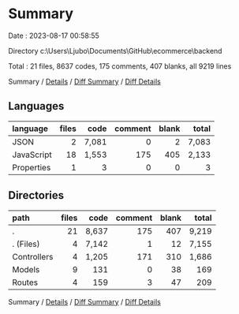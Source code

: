 # Summary

Date : 2023-08-17 00:58:55

Directory c:\\Users\\Ljubo\\Documents\\GitHub\\ecommerce\\backend

Total : 21 files,  8637 codes, 175 comments, 407 blanks, all 9219 lines

Summary / [Details](details.md) / [Diff Summary](diff.md) / [Diff Details](diff-details.md)

## Languages
| language | files | code | comment | blank | total |
| :--- | ---: | ---: | ---: | ---: | ---: |
| JSON | 2 | 7,081 | 0 | 2 | 7,083 |
| JavaScript | 18 | 1,553 | 175 | 405 | 2,133 |
| Properties | 1 | 3 | 0 | 0 | 3 |

## Directories
| path | files | code | comment | blank | total |
| :--- | ---: | ---: | ---: | ---: | ---: |
| . | 21 | 8,637 | 175 | 407 | 9,219 |
| . (Files) | 4 | 7,142 | 1 | 12 | 7,155 |
| Controllers | 4 | 1,205 | 171 | 310 | 1,686 |
| Models | 9 | 131 | 0 | 38 | 169 |
| Routes | 4 | 159 | 3 | 47 | 209 |

Summary / [Details](details.md) / [Diff Summary](diff.md) / [Diff Details](diff-details.md)